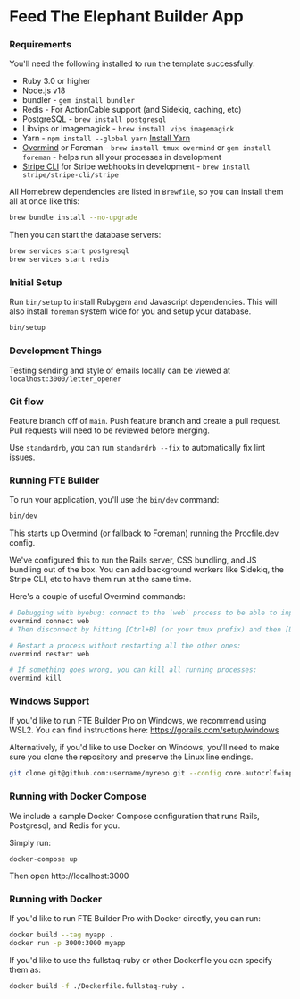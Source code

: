 # Feed The Elephant Builder App

### Requirements

You'll need the following installed to run the template successfully:

* Ruby 3.0 or higher
* Node.js v18
* bundler - `gem install bundler`
* Redis - For ActionCable support (and Sidekiq, caching, etc)
* PostgreSQL - `brew install postgresql`
* Libvips or Imagemagick - `brew install vips imagemagick`
* Yarn - `npm install --global yarn` [Install Yarn](https://yarnpkg.com/en/docs/install)
* [Overmind](https://github.com/DarthSim/overmind) or Foreman - `brew install tmux overmind` or `gem install foreman` - helps run all your processes in development
* [Stripe CLI](https://stripe.com/docs/stripe-cli) for Stripe webhooks in development - `brew install stripe/stripe-cli/stripe`

All Homebrew dependencies are listed in `Brewfile`, so you can install them all at once like this:

```bash
brew bundle install --no-upgrade
```

Then you can start the database servers:

```bash
brew services start postgresql
brew services start redis
```

### Initial Setup

Run `bin/setup` to install Rubygem and Javascript dependencies. This will also install `foreman` system wide for you and setup your database.

```bash
bin/setup
```

### Development Things

Testing sending and style of emails locally can be viewed at `localhost:3000/letter_opener`

### Git flow

Feature branch off of `main`. Push feature branch and create a pull request. Pull requests will need to be reviewed before merging.

Use `standardrb`, you can run `standardrb --fix` to automatically fix lint issues.

### Running FTE Builder

To run your application, you'll use the `bin/dev` command:

```bash
bin/dev
```

This starts up Overmind (or fallback to Foreman) running the Procfile.dev config.

We've configured this to run the Rails server, CSS bundling, and JS bundling out of the box. You can add background workers like Sidekiq, the Stripe CLI, etc to have them run at the same time.

Here's a couple of useful Overmind commands:

```sh
# Debugging with byebug: connect to the `web` process to be able to input commands:
overmind connect web
# Then disconnect by hitting [Ctrl+B] (or your tmux prefix) and then [D].

# Restart a process without restarting all the other ones:
overmind restart web

# If something goes wrong, you can kill all running processes:
overmind kill
```

### Windows Support

If you'd like to run FTE Builder Pro on Windows, we recommend using WSL2. You can find instructions here: https://gorails.com/setup/windows

Alternatively, if you'd like to use Docker on Windows, you'll need to make sure you clone the repository and preserve the Linux line endings.

```bash
git clone git@github.com:username/myrepo.git --config core.autocrlf=input
```

### Running with Docker Compose

We include a sample Docker Compose configuration that runs Rails, Postgresql, and Redis for you.

Simply run:
```
docker-compose up
```

Then open http://localhost:3000

### Running with Docker

If you'd like to run FTE Builder Pro with Docker directly, you can run:

```bash
docker build --tag myapp .
docker run -p 3000:3000 myapp
```

If you'd like to use the fullstaq-ruby or other Dockerfile you can specify them as:

```bash
docker build -f ./Dockerfile.fullstaq-ruby .
```
